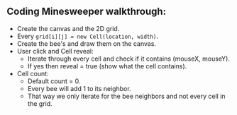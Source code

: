 ## Coding Minesweeper walkthrough:

* Create the canvas and the 2D grid.
* Every ```grid[i][j] = new Cell(location, width)```.
* Create the bee's and draw them on the canvas.
* User click and Cell reveal:
  * Iterate through every cell and check if it contains (mouseX, mouseY).
  * If yes then reveal = true (show what the cell contains).
* Cell count:
  * Default count = 0.
  * Every bee will add 1 to its neighbor.
  * That way we only iterate for the bee neighbors and not every cell in the grid.
